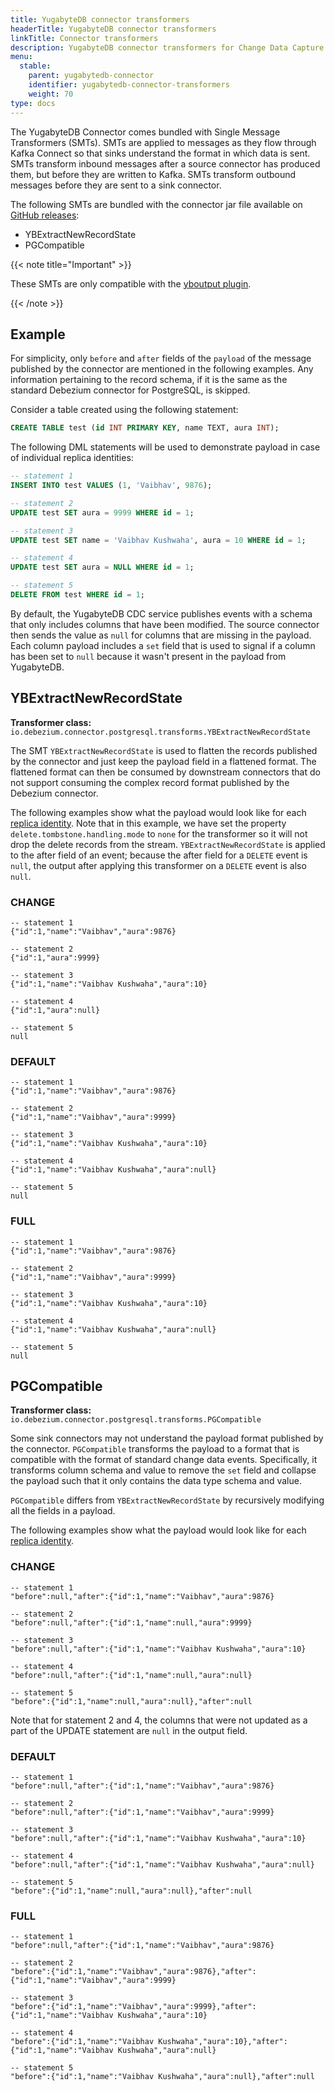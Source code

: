 ```yaml
---
title: YugabyteDB connector transformers
headerTitle: YugabyteDB connector transformers
linkTitle: Connector transformers
description: YugabyteDB connector transformers for Change Data Capture.
menu:
  stable:
    parent: yugabytedb-connector
    identifier: yugabytedb-connector-transformers
    weight: 70
type: docs
---
```


The YugabyteDB Connector comes bundled with Single Message Transformers (SMTs). SMTs are applied to messages as they flow through Kafka Connect so that sinks understand the format in which data is sent. SMTs transform inbound messages after a source connector has produced them, but before they are written to Kafka. SMTs transform outbound messages before they are sent to a sink connector.

The following SMTs are bundled with the connector jar file available on [GitHub releases](https://github.com/yugabyte/debezium/releases):

* YBExtractNewRecordState
* PGCompatible

{{< note title="Important" >}}

These SMTs are only compatible with the [yboutput plugin](../key-concepts#output-plugin).

{{< /note >}}

## Example

For simplicity, only `before` and `after` fields of the `payload` of the message published by the connector are mentioned in the following examples. Any information pertaining to the record schema, if it is the same as the standard Debezium connector for PostgreSQL, is skipped.

Consider a table created using the following statement:

```sql
CREATE TABLE test (id INT PRIMARY KEY, name TEXT, aura INT);
```

The following DML statements will be used to demonstrate payload in case of individual replica identities:

```sql
-- statement 1
INSERT INTO test VALUES (1, 'Vaibhav', 9876);

-- statement 2
UPDATE test SET aura = 9999 WHERE id = 1;

-- statement 3
UPDATE test SET name = 'Vaibhav Kushwaha', aura = 10 WHERE id = 1;

-- statement 4
UPDATE test SET aura = NULL WHERE id = 1;

-- statement 5
DELETE FROM test WHERE id = 1;
```

By default, the YugabyteDB CDC service publishes events with a schema that only includes columns that have been modified. The source connector then sends the value as `null` for columns that are missing in the payload. Each column payload includes a `set` field that is used to signal if a column has been set to `null` because it wasn't present in the payload from YugabyteDB.

## YBExtractNewRecordState

**Transformer class:** `io.debezium.connector.postgresql.transforms.YBExtractNewRecordState`

The SMT `YBExtractNewRecordState` is used to flatten the records published by the connector and just keep the payload field in a flattened format. The flattened format can then be consumed by downstream connectors that do not support consuming the complex record format published by the Debezium connector.

The following examples show what the payload would look like for each [replica identity](../key-concepts/#replica-identity). Note that in this example, we have set the property `delete.tombstone.handling.mode` to `none` for the transformer so it will not drop the delete records from the stream. `YBExtractNewRecordState` is applied to the after field of an event; because the after field for a `DELETE` event is `null`, the output after applying this transformer on a `DELETE` event is also `null`.

### CHANGE

```json{.nocopy}
-- statement 1
{"id":1,"name":"Vaibhav","aura":9876}

-- statement 2
{"id":1,"aura":9999}

-- statement 3
{"id":1,"name":"Vaibhav Kushwaha","aura":10}

-- statement 4
{"id":1,"aura":null}

-- statement 5
null
```

### DEFAULT

```json{.nocopy}
-- statement 1
{"id":1,"name":"Vaibhav","aura":9876}

-- statement 2
{"id":1,"name":"Vaibhav","aura":9999}

-- statement 3
{"id":1,"name":"Vaibhav Kushwaha","aura":10}

-- statement 4
{"id":1,"name":"Vaibhav Kushwaha","aura":null}

-- statement 5
null
```

### FULL

```json{.nocopy}
-- statement 1
{"id":1,"name":"Vaibhav","aura":9876}

-- statement 2
{"id":1,"name":"Vaibhav","aura":9999}

-- statement 3
{"id":1,"name":"Vaibhav Kushwaha","aura":10}

-- statement 4
{"id":1,"name":"Vaibhav Kushwaha","aura":null}

-- statement 5
null
```

## PGCompatible

**Transformer class:** `io.debezium.connector.postgresql.transforms.PGCompatible`

Some sink connectors may not understand the payload format published by the connector. `PGCompatible` transforms the payload to a format that is compatible with the format of standard change data events. Specifically, it transforms column schema and value to remove the `set` field and collapse the payload such that it only contains the data type schema and value.

`PGCompatible` differs from `YBExtractNewRecordState` by recursively modifying all the fields in a payload.

The following examples show what the payload would look like for each [replica identity](../key-concepts/#replica-identity).

### CHANGE

```json{.nocopy}
-- statement 1
"before":null,"after":{"id":1,"name":"Vaibhav","aura":9876}

-- statement 2
"before":null,"after":{"id":1,"name":null,"aura":9999}

-- statement 3
"before":null,"after":{"id":1,"name":"Vaibhav Kushwaha","aura":10}

-- statement 4
"before":null,"after":{"id":1,"name":null,"aura":null}

-- statement 5
"before":{"id":1,"name":null,"aura":null},"after":null
```

Note that for statement 2 and 4, the columns that were not updated as a part of the UPDATE statement are `null` in the output field.

### DEFAULT

```json{.nocopy}
-- statement 1
"before":null,"after":{"id":1,"name":"Vaibhav","aura":9876}

-- statement 2
"before":null,"after":{"id":1,"name":"Vaibhav","aura":9999}

-- statement 3
"before":null,"after":{"id":1,"name":"Vaibhav Kushwaha","aura":10}

-- statement 4
"before":null,"after":{"id":1,"name":"Vaibhav Kushwaha","aura":null}

-- statement 5
"before":{"id":1,"name":null,"aura":null},"after":null
```

### FULL

```json{.nocopy}
-- statement 1
"before":null,"after":{"id":1,"name":"Vaibhav","aura":9876}

-- statement 2
"before":{"id":1,"name":"Vaibhav","aura":9876},"after":{"id":1,"name":"Vaibhav","aura":9999}

-- statement 3
"before":{"id":1,"name":"Vaibhav","aura":9999},"after":{"id":1,"name":"Vaibhav Kushwaha","aura":10}

-- statement 4
"before":{"id":1,"name":"Vaibhav Kushwaha","aura":10},"after":{"id":1,"name":"Vaibhav Kushwaha","aura":null}

-- statement 5
"before":{"id":1,"name":"Vaibhav Kushwaha","aura":null},"after":null
```
